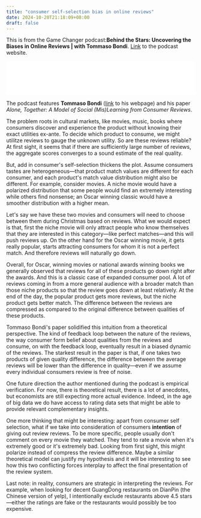 ```yaml
---
title: "consumer self-selection bias in online reviews"
date: 2024-10-20T21:18:09+08:00
draft: false
---
```


This is from the Game Changer podcast:**Behind the Stars: Uncovering the Biases in Online Reviews | with Tommaso Bondi**. [Link](https://tws-gamechanger.libsyn.com/behind-the-stars-uncovering-the-biases-in-online-reviews-with-tommaso-bondi) to the podcast website.

<iframe title="Libsyn Player" style="border: none" src="//html5-player.libsyn.com/embed/episode/id/27270198/height/90/theme/custom/thumbnail/yes/direction/forward/render-playlist/no/custom-color/414b50/" height="90" width="100%" scrolling="no"  allowfullscreen webkitallowfullscreen mozallowfullscreen oallowfullscreen msallowfullscreen></iframe>

The podcast features **Tommaso Bondi** ([link](https://www.tommasobondi.com/) to his webpage) and his paper *Alone, Together: A Model of Social (Mis)Learning from Consumer Reviews*. 

The problem roots in cultural markets, like movies, music, books where consumers discover and experience the product without knowing their exact utilities ex-ante. To decide which product to consume, we might utilitze reviews to gauge the unknown utility. So are these reviews reliable? At first sight, it seems that if there are sufficiently large number of reviews, the aggregate scores converges to a sound estimate of the real quality.

But, add in consumer's self-selection thickens the plot. Assume consumers tastes are heterogeneous—that product match values are different for each consumer, and each product's match value distribution might also be different. For example, consider movies. A niche movie would have a polarized distribution that some people would find an extremely interesting while others find nonsense; an Oscar winning classic would have a smoother distribution with a higher mean.

Let's say we have these two movies and consumers will need to choose between them during Christmas based on reviews. What we would expect is that, first the niche movie will only attract people who know themselves that they are interested in this category—like perfect matches—and this will push reviews up. On the other hand for the Oscar winning movie, it gets really popular, starts attracting consumers for whom it is not a perfect match. And therefore reviews will naturally go down.

Overall, for Oscar, winning movies or national awards winning books we generally observed that reviews for all of these products go down right after the awards. And this is a classic case of expanded consumer pool. A lot of reviews coming in from a more general audience with a broader match than those niche products so that the review goes down at least relatively. At the end of the day, the popular product gets more reviews, but the niche product gets better match. The difference between the reviews are compressed as compared to the original difference between qualities of these products.

Tommaso Bondi's paper solidified this intuition from a theoretical perspective. The kind of feedback loop between the nature of the reviews, the way consumer form belief about qualities from the reviews and consume, on with the feedback loop, eventually result in a biased dynamic of the reviews. The starkest result in the paper is that, if one takes two products of given quality difference, the difference between the average reviews will be lower than the difference in quality—even if we assume every individual consumers review is free of noise.

One future direction the author mentioned during the podcast is empirical verification. For now, there is theoretical result, there is a lot of anecdotes, but economists are still expecting more actual evidence. Indeed, in the age of big data we do have access to rating data sets that might be able to provide relevant complementary insights.

One more thinking that might be interesting: apart from consumer self selection, what if we take into consideration of consumers **intention** of giving out review reviews. To be more specific, people usually don't comment on every movie they watched. They tend to rate a movie when it's extremely good or it's extremely bad. Looking from first sight, this might polarize instead of compress the review difference. Maybe a similar theoretical model can justify my hypothesis and it will be interesting to see how this two conflicting forces interplay to affect the final presentation of the review system.

Last note: in reality, consumers are strategic in interpreting the reviews. For example, when looking for decent GuangDong restaurants on DianPin (the Chinese version of yelp), I intentionally exclude restaurants above 4.5 stars—either the ratings are fake or the restaurants would possibly be too expensive.
